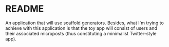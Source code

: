 # README
An application that will use scaffold generators. Besides, what I'm trying to
achieve with this application is that the toy app will consist of users and
their associated microposts (thus constituting a minimalist Twitter-style app).

